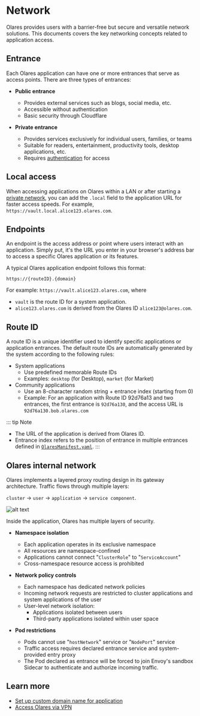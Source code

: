# Network

Olares provides users with a barrier-free but secure and versatile network solutions. This documents covers the key networking concepts related to application access.

## Entrance

Each Olares application can have one or more entrances that serve as access points. There are three types of entrances:

- **Public entrance**
  - Provides external services such as blogs, social media, etc. 
  - Accessible without authentication 
  - Basic security through Cloudflare

- **Private entrance**
  - Provides services exclusively for individual users, families, or teams
  - Suitable for readers, entertainment, productivity tools, desktop applications, etc.
  - Requires [authentication](account.md#multi-factor-authentication-mfa) for access

## Local access
When accessing applications on Olares within a LAN or after starting a [private network](../tasks/private-network.md), you can add the `.local` field to the application URL for faster access speeds. For example, `https://vault.local.alice123.olares.com`.

## Endpoints

An endpoint is the access address or point where users interact with an application. Simply put, it's the URL you enter in your browser's address bar to access a specific Olares application or its features. 

A typical Olares application endpoint follows this format:

    https://{routeID}.{domain}

For example: `https://vault.alice123.olares.com`, where

- `vault` is the route ID for a system application.
- `alice123.olares.com` is derived from the Olares ID `alice123@olares.com`.

## Route ID

A route ID is a unique identifier used to identify specific applications or application entrances. The default route IDs are automatically generated by the system according to the following rules:

- System applications
  - Use predefined memorable Route IDs
  - Examples: `desktop` (for Desktop), `market` (for Market)
- Community applications 
  - Use an 8-character random string + entrance index (starting from 0)
  - Example: For an application with Route ID 92d76a13 and two entrances, the first entrance is `92d76a130`, and the access URL is `92d76a130.bob.olares.com`

::: tip Note
- The URL of the application is derived from Olares ID.
- Entrance index refers to the position of entrance in multiple entrances defined in [`OlaresManifest.yaml`](../../developer/develop/package/manifest.md).
:::

## Olares internal network

Olares implements a layered proxy routing design in its gateway architecture. Traffic flows through multiple layers:

`cluster` -> `user` -> `application` -> `service component`.

![alt text](/images/overview/olares/image4.jpeg)

Inside the application, Olares has multiple layers of security.

- **Namespace isolation**
  - Each application operates in its exclusive namespace
  - All resources are namespace-confined
  - Applications cannot connect "`ClusterRole`" to "`ServiceAccount`"
  - Cross-namespace resource access is prohibited

- **Network policy controls**
  - Each namespace has dedicated network policies
  - Incoming network requests are restricted to cluster applications and system applications of the user
  - User-level network isolation:
    - Applications isolated between users 
    - Third-party applications isolated within user space
- **Pod restrictions**
  - Pods cannot use "`hostNetwork`" service or "`NodePort`" service
  - Traffic access requires declared entrance service and system-provided entry proxy
  - The Pod declared as entrance will be forced to join Envoy's sandbox Sidecar to authenticate and authorize incoming traffic.

## Learn more
- [Set up custom domain name for application](../tasks/access-settings.md#custom-domain-name)
- [Access Olares via VPN](../tasks/private-network.md)




